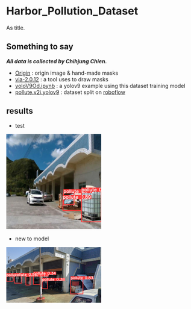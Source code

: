 # Harbor_Pollution_Dataset
As title.

## Something to say
***All data is collected by Chihjung Chien.***

* [Origin](https://github.com/Jung217/Harbor_Pollution_Dataset/tree/main/Origin) : origin image & hand-made masks
* [via-2.0.12](https://github.com/Jung217/Harbor_Pollution_Dataset/tree/main/via-2.0.12) : a tool uses to draw masks
* [yoloV9Od.ipynb](https://github.com/Jung217/Harbor_Pollution_Dataset/blob/main/yoloV9Od.ipynb) : a yolov9 example using this dataset training model
* [pollute.v2i.yolov9](https://github.com/Jung217/Harbor_Pollution_Dataset/tree/main/pollute.v2i.yolov9) : dataset split on [roboflow](https://roboflow.com/)

## results
* test
<img src="pic/test.jpg" width=50% height=50%>

* new to model
<img src="pic/test (1).png" width=50% height=50%>
